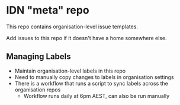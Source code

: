 # IDN "meta" repo

This repo contains organisation-level issue templates.

Add issues to this repo if it doesn't have a home somewhere else.

## Managing Labels
- Maintain organisation-level labels in this repo
- Need to manually copy changes to labels in organisation settings
- There is a workflow that runs a script to sync labels across the organisation repos
    - Workflow runs daily at 6pm AEST, can also be run manually